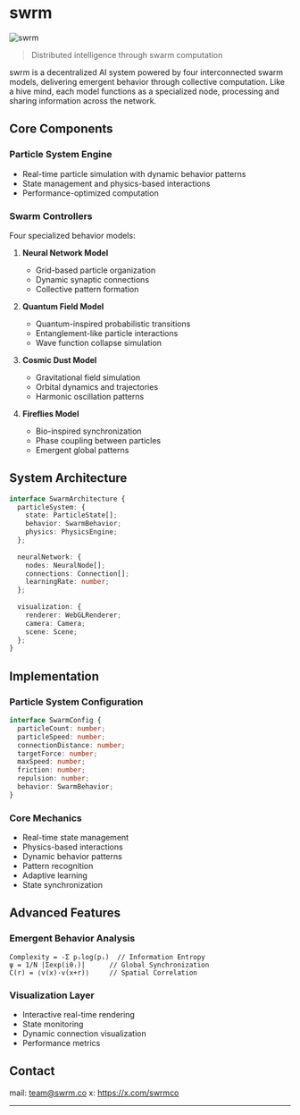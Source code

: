 # swrm

![swrm](https://github.com/user-attachments/assets/55cd2636-33a8-48aa-87f9-3473301297e8)

> Distributed intelligence through swarm computation 

swrm is a decentralized AI system powered by four interconnected swarm models, delivering emergent behavior through collective computation. Like a hive mind, each model functions as a specialized node, processing and sharing information across the network.

## Core Components

### Particle System Engine
- Real-time particle simulation with dynamic behavior patterns
- State management and physics-based interactions
- Performance-optimized computation

### Swarm Controllers
Four specialized behavior models:

1. **Neural Network Model**
   - Grid-based particle organization
   - Dynamic synaptic connections
   - Collective pattern formation

2. **Quantum Field Model**
   - Quantum-inspired probabilistic transitions
   - Entanglement-like particle interactions
   - Wave function collapse simulation

3. **Cosmic Dust Model**
   - Gravitational field simulation
   - Orbital dynamics and trajectories
   - Harmonic oscillation patterns

4. **Fireflies Model**
   - Bio-inspired synchronization
   - Phase coupling between particles
   - Emergent global patterns

## System Architecture

```typescript
interface SwarmArchitecture {
  particleSystem: {
    state: ParticleState[];
    behavior: SwarmBehavior;
    physics: PhysicsEngine;
  };
  
  neuralNetwork: {
    nodes: NeuralNode[];
    connections: Connection[];
    learningRate: number;
  };
  
  visualization: {
    renderer: WebGLRenderer;
    camera: Camera;
    scene: Scene;
  };
}
```

## Implementation

### Particle System Configuration

```typescript
interface SwarmConfig {
  particleCount: number;
  particleSpeed: number;
  connectionDistance: number;
  targetForce: number;
  maxSpeed: number;
  friction: number;
  repulsion: number;
  behavior: SwarmBehavior;
}
```

### Core Mechanics

- Real-time state management
- Physics-based interactions
- Dynamic behavior patterns
- Pattern recognition
- Adaptive learning
- State synchronization

## Advanced Features

### Emergent Behavior Analysis
```
Complexity = -Σ pᵢlog(pᵢ)  // Information Entropy
ψ = 1/N |Σexp(iθⱼ)|      // Global Synchronization
C(r) = ⟨v(x)·v(x+r)⟩     // Spatial Correlation
```

### Visualization Layer
- Interactive real-time rendering
- State monitoring
- Dynamic connection visualization
- Performance metrics

## Contact

mail: team@swrm.co
x: https://x.com/swrmco

---

